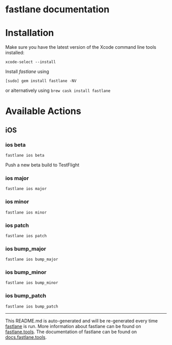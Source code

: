 fastlane documentation
================
# Installation

Make sure you have the latest version of the Xcode command line tools installed:

```
xcode-select --install
```

Install _fastlane_ using
```
[sudo] gem install fastlane -NV
```
or alternatively using `brew cask install fastlane`

# Available Actions
## iOS
### ios beta
```
fastlane ios beta
```
Push a new beta build to TestFlight
### ios major
```
fastlane ios major
```

### ios minor
```
fastlane ios minor
```

### ios patch
```
fastlane ios patch
```

### ios bump_major
```
fastlane ios bump_major
```

### ios bump_minor
```
fastlane ios bump_minor
```

### ios bump_patch
```
fastlane ios bump_patch
```


----

This README.md is auto-generated and will be re-generated every time [fastlane](https://fastlane.tools) is run.
More information about fastlane can be found on [fastlane.tools](https://fastlane.tools).
The documentation of fastlane can be found on [docs.fastlane.tools](https://docs.fastlane.tools).

